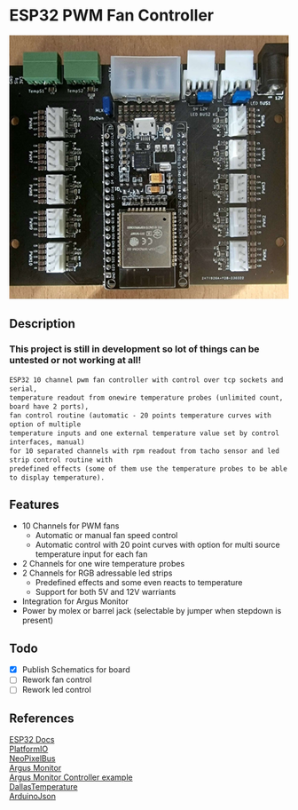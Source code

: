 # ESP32 PWM Fan Controller

![Image of final board](/media/20230403_162902.jpg)

## Description
### This project is still in development so lot of things can be untested or not working at all!

```text
ESP32 10 channel pwm fan controller with control over tcp sockets and serial, 
temperature readout from onewire temperature probes (unlimited count, board have 2 ports), 
fan control routine (automatic - 20 points temperature curves with option of multiple 
temperature inputs and one external temperature value set by control interfaces, manual) 
for 10 separated channels with rpm readout from tacho sensor and led strip control routine with 
predefined effects (some of them use the temperature probes to be able to display temperature).
```

## Features

* 10 Channels for PWM fans
  * Automatic or manual fan speed control
  * Automatic control with 20 point curves with option for multi source temperature input for each fan
* 2 Channels for one wire temperature probes
* 2 Channels for RGB adressable led strips
  * Predefined effects and some even reacts to temperature
  * Support for both 5V and 12V warriants
* Integration for Argus Monitor
* Power by molex or barrel jack (selectable by jumper when stepdown is present)

## Todo

- [x] Publish Schematics for board
- [ ] Rework fan control
- [ ] Rework led control

## References

[ESP32 Docs](https://docs.espressif.com/projects/esp-idf/en/latest/esp32/) \
[PlatformIO](https://platformio.org) \
[NeoPixelBus](https://github.com/Makuna/NeoPixelBus) \
[Argus Monitor](https://www.argusmonitor.com) \
[Argus Monitor Controller example](https://github.com/openfancontrol/arguscontroller) \
[DallasTemperature](https://github.com/milesburton/Arduino-Temperature-Control-Library) \
[ArduinoJson](https://github.com/bblanchon/ArduinoJson)
